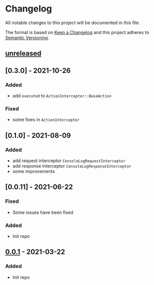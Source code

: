 # Changelog

All notable changes to this project will be documented in this file.

The format is based on [Keep a Changelog][keepachangelog]
and this project adheres to [Semantic Versioning][semver].

## [unreleased]

## [0.3.0] - 2021-10-26

### Added

- add `executed` to `ActionInterceptor::BaseAction`

### Fixed

- some fixes in `ActionInterceptor`

## [0.1.0] - 2021-08-09

### Added

- add request interceptor `ConsoleLogRequestInterceptor`
- add response interceptor `ConsoleLogResponseInterceptor`
- some improvements

## [0.0.11] - 2021-06-22

### Fixed

- Some issues have been fixed

### Added

- Init repo

## [0.0.1] - 2021-03-22

### Added

- Init repo

[unreleased]: https://github.com/efureev/request-interceptors/compare/v0.0.1...HEAD
[0.0.1]: https://github.com/efureev/request-interceptors/releases/tag/v0.0.1

[keepachangelog]:https://keepachangelog.com/en/1.1.0/
[semver]:https://semver.org/spec/v2.0.0.html
